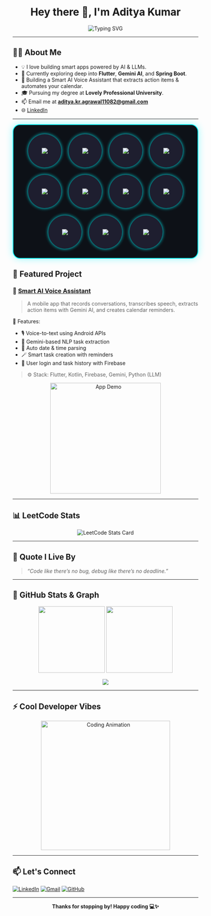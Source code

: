 <h1 align="center">Hey there 👋, I'm Aditya Kumar</h1>

<p align="center">
  <img src="https://readme-typing-svg.demolab.com?font=Fira+Code&size=24&pause=1000&color=00F7FF&center=true&vCenter=true&width=440&lines=AI+Explorer+%F0%9F%9A%80;FullStack+%7C+SpringBoot+Developer+%F0%9F%94%A5;Code.+Create.+Innovate." alt="Typing SVG" />
</p>

---

## 👨‍💻 About Me

- 💡 I love building smart apps powered by AI & LLMs.
- 🧠 Currently exploring deep into **Flutter**, **Gemini AI**, and **Spring Boot**.
- 🔭 Building a Smart AI Voice Assistant that extracts action items & automates your calendar.
- 🎓 Pursuing my degree at **Lovely Professional University**.
- 📫 Email me at **aditya.kr.agrawal11082@gmail.com**
- 🌐 [LinkedIn](https://www.linkedin.com/in/aditya-kumar-11082003-babua/)

---

<div align="center" style="display: flex; flex-wrap: wrap; justify-content: center; gap: 20px; max-width: 750px; margin: auto; padding: 25px; border: 2px solid #00f7ff; border-radius: 20px; background-color: #0d1117; box-shadow: 0 0 20px rgba(0, 247, 255, 0.4);">

  <!-- Tech bubbles (random visual distribution) -->
  <div style="width: 90px; height: 90px; border-radius: 50%; background-color: #1e1e2f; display: flex; align-items: center; justify-content: center; box-shadow: 0 0 10px #00f7ff;">
    <img src="https://img.shields.io/badge/Python-3776AB?style=flat&logo=python&logoColor=white" />
  </div>

  <div style="width: 90px; height: 90px; border-radius: 50%; background-color: #1e1e2f; display: flex; align-items: center; justify-content: center; box-shadow: 0 0 10px #00f7ff;">
    <img src="https://img.shields.io/badge/C%2B%2B-00599C?style=flat&logo=c%2B%2B&logoColor=white" />
  </div>

  <div style="width: 90px; height: 90px; border-radius: 50%; background-color: #1e1e2f; display: flex; align-items: center; justify-content: center; box-shadow: 0 0 10px #00f7ff;">
    <img src="https://img.shields.io/badge/Java-ED8B00?style=flat&logo=java&logoColor=white" />
  </div>

  <div style="width: 90px; height: 90px; border-radius: 50%; background-color: #1e1e2f; display: flex; align-items: center; justify-content: center; box-shadow: 0 0 10px #00f7ff;">
    <img src="https://img.shields.io/badge/Flutter-02569B?style=flat&logo=flutter&logoColor=white" />
  </div>

  <div style="width: 90px; height: 90px; border-radius: 50%; background-color: #1e1e2f; display: flex; align-items: center; justify-content: center; box-shadow: 0 0 10px #00f7ff;">
    <img src="https://img.shields.io/badge/Kotlin-0095D5?style=flat&logo=kotlin&logoColor=white" />
  </div>

  <div style="width: 90px; height: 90px; border-radius: 50%; background-color: #1e1e2f; display: flex; align-items: center; justify-content: center; box-shadow: 0 0 10px #00f7ff;">
    <img src="https://img.shields.io/badge/Spring%20Boot-6DB33F?style=flat&logo=spring-boot&logoColor=white" />
  </div>

  <div style="width: 90px; height: 90px; border-radius: 50%; background-color: #1e1e2f; display: flex; align-items: center; justify-content: center; box-shadow: 0 0 10px #00f7ff;">
    <img src="https://img.shields.io/badge/MongoDB-4EA94B?style=flat&logo=mongodb&logoColor=white" />
  </div>

  <div style="width: 90px; height: 90px; border-radius: 50%; background-color: #1e1e2f; display: flex; align-items: center; justify-content: center; box-shadow: 0 0 10px #00f7ff;">
    <img src="https://img.shields.io/badge/Node.js-339933?style=flat&logo=nodedotjs&logoColor=white" />
  </div>

  <div style="width: 90px; height: 90px; border-radius: 50%; background-color: #1e1e2f; display: flex; align-items: center; justify-content: center; box-shadow: 0 0 10px #00f7ff;">
    <img src="https://img.shields.io/badge/Firebase-FFCA28?style=flat&logo=firebase&logoColor=black" />
  </div>

  <div style="width: 90px; height: 90px; border-radius: 50%; background-color: #1e1e2f; display: flex; align-items: center; justify-content: center; box-shadow: 0 0 10px #00f7ff;">
    <img src="https://img.shields.io/badge/SQL-4479A1?style=flat&logo=mysql&logoColor=white" />
  </div>

  <div style="width: 90px; height: 90px; border-radius: 50%; background-color: #1e1e2f; display: flex; align-items: center; justify-content: center; box-shadow: 0 0 10px #00f7ff;">
    <img src="https://img.shields.io/badge/Android%20Studio-3DDC84?style=flat&logo=android-studio&logoColor=white" />
  </div>

</div>

## 📱 Featured Project

### 🎤 [Smart AI Voice Assistant](https://github.com/adityakr1108/Smart-AI-Voice-Assistant-Mobile-App)

> A mobile app that records conversations, transcribes speech, extracts action items with Gemini AI, and creates calendar reminders.

🚀 Features:
- 🎙️ Voice-to-text using Android APIs  
- 🧠 Gemini-based NLP task extraction  
- 📅 Auto date & time parsing  
- 🪄 Smart task creation with reminders  
- 🔐 User login and task history with Firebase

> ⚙️ Stack: Flutter, Kotlin, Firebase, Gemini, Python (LLM)

<p align="center">
  <img src="https://github.com/adityakr1108/Smart-AI-Voice-Assistant-Mobile-App/blob/main/assets/demo.gif?raw=true" width="300" alt="App Demo"/>
</p>

---

## 📊 LeetCode Stats

<p align="center">
  <img src="https://leetcard.jacoblin.cool/aditya_Kumar_1108?theme=dark&font=Baloo+Bhai" alt="LeetCode Stats Card" />
</p>

---

## 🧠 Quote I Live By

> *“Code like there’s no bug, debug like there’s no deadline.”*

---

## 🧩 GitHub Stats & Graph

<p align="center">
  <img src="https://github-readme-stats.vercel.app/api?username=adityakr1108&show_icons=true&theme=radical&count_private=true" height="180"/>
  <img src="https://github-readme-stats.vercel.app/api/top-langs/?username=adityakr1108&layout=compact&theme=radical" height="180"/>
</p>

<p align="center">
  <img src="https://github-readme-activity-graph.vercel.app/graph?username=adityakr1108&theme=radical&area=true&hide_border=true" />
</p>

---

## ⚡ Cool Developer Vibes

<p align="center">
  <img src="https://media.giphy.com/media/qgQUggAC3Pfv687qPC/giphy.gif" width="350" alt="Coding Animation" />
</p>

---

## 📫 Let's Connect

[![LinkedIn](https://img.shields.io/badge/LinkedIn-Connect-blue?style=flat&logo=linkedin)](https://www.linkedin.com/in/aditya-kumar-11082003-babua/)
[![Gmail](https://img.shields.io/badge/Gmail-Contact-red?style=flat&logo=gmail)](mailto:aditya.kr.agrawal11082@gmail.com)
[![GitHub](https://img.shields.io/badge/GitHub-Follow-black?style=flat&logo=github)](https://github.com/adityakr1108)

---

<p align="center"><b>Thanks for stopping by! Happy coding 💻✨</b></p>
